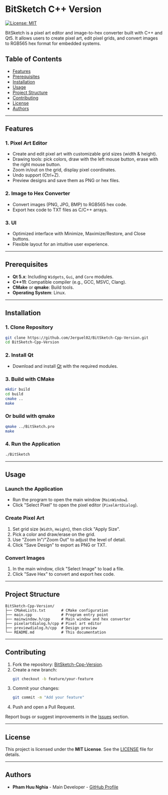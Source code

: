 # BitSketch C++ Version

[![License: MIT](https://img.shields.io/badge/License-MIT-yellow.svg)](https://opensource.org/licenses/MIT)

BitSketch is a pixel art editor and image-to-hex converter built with C++ and Qt5. It allows users to create pixel art, edit pixel grids, and convert images to RGB565 hex format for embedded systems.

## Table of Contents

- [Features](#features)
- [Prerequisites](#prerequisites)
- [Installation](#installation)
- [Usage](#usage)
- [Project Structure](#project-structure)
- [Contributing](#contributing)
- [License](#license)
- [Authors](#authors)

---

## Features

### **1. Pixel Art Editor**
- Create and edit pixel art with customizable grid sizes (width & height).
- Drawing tools: pick colors, draw with the left mouse button, erase with the right mouse button.
- Zoom in/out on the grid, display pixel coordinates.
- Undo support (Ctrl+Z).
- Preview designs and save them as PNG or hex files.

### **2. Image to Hex Converter**
- Convert images (PNG, JPG, BMP) to RGB565 hex code.
- Export hex code to TXT files as C/C++ arrays.

### **3. UI**
- Optimized interface with Minimize, Maximize/Restore, and Close buttons.
- Flexible layout for an intuitive user experience.

---

## Prerequisites

- **Qt 5.x**: Including `Widgets`, `Gui`, and `Core` modules.
- **C++11**: Compatible compiler (e.g., GCC, MSVC, Clang).
- **CMake** or **qmake**: Build tools.
- **Operating System**: Linux.

---

## Installation

### **1. Clone Repository**
```bash
git clone https://github.com/Jerguel02/BitSketch-Cpp-Version.git
cd BitSketch-Cpp-Version
```

### **2. Install Qt**
- Download and install [Qt](https://www.qt.io/download) with the required modules.

### **3. Build with CMake**
```bash
mkdir build
cd build
cmake ..
make
```

### **Or build with qmake**
```bash
qmake ../BitSketch.pro
make
```

### **4. Run the Application**
```bash
./BitSketch
```

---

## Usage

### **Launch the Application**
- Run the program to open the main window (`MainWindow`).
- Click "Select Pixel" to open the pixel editor (`PixelArtDialog`).

### **Create Pixel Art**
1. Set grid size (`Width`, `Height`), then click "Apply Size".
2. Pick a color and draw/erase on the grid.
3. Use "Zoom In"/"Zoom Out" to adjust the level of detail.
4. Click "Save Design" to export as PNG or TXT.

### **Convert Images**
1. In the main window, click "Select Image" to load a file.
2. Click "Save Hex" to convert and export hex code.

---

## Project Structure

```
BitSketch-Cpp-Version/
├── CMakeLists.txt       # CMake configuration
├── main.cpp             # Program entry point
├── mainwindow.h/cpp     # Main window and hex converter
├── pixelartdialog.h/cpp # Pixel art editor
├── previewdialog.h/cpp  # Design preview
└── README.md            # This documentation
```

---

## Contributing

1. Fork the repository: [BitSketch-Cpp-Version](https://github.com/Jerguel02/BitSketch-Cpp-Version).
2. Create a new branch:
   ```bash
   git checkout -b feature/your-feature
   ```
3. Commit your changes:
   ```bash
   git commit -m "Add your feature"
   ```
4. Push and open a Pull Request.

Report bugs or suggest improvements in the [Issues](https://github.com/Jerguel02/BitSketch-Cpp-Version/issues) section.

---

## License

This project is licensed under the **MIT License**. See the [LICENSE](LICENSE) file for details.

---

## Authors

- **Pham Huu Nghia** - Main Developer - [GitHub Profile](https://github.com/Jerguel02)


